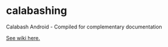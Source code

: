 # calabashing
Calabash Android - Compiled for complementary documentation

[See wiki here.](https://github.com/panjigautama/calabashing/wiki)
